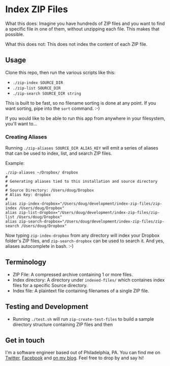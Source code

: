 
# Index ZIP Files

What this does: Imagine you have hundreds of ZIP files and you want to find a specific file in one of them, without unzipping each file.  This makes that possible.

What this does not: This does not index the content of each ZIP file.


## Usage

Clone this repo, then run the various scripts like this:

- `./zip-index SOURCE_DIR`
- `./zip-list SOURCE_DIR`
- `./zip-search SOURCE_DIR string`

This is built to be fast, so no filename sorting is done at any point.  If you want sorting, pipe into the `sort` command. :-)

If you would like to be able to run this app from anywhere in your filesystem, you'll want to...


### Creating Aliases

Running `./zip-aliases SOURCE_DIR ALIAS_KEY` will emit a series of aliases that can be used to index, list, and search ZIP files.

Example: 

```
./zip-aliases ~/Dropbox/ dropbox
# 
# Generating aliases tied to this installation and source directory
# 
# Source Directory: /Users/doug/Dropbox
# Alias Key: dropbox
# 
alias zip-index-dropbox="/Users/doug/development/index-zip-files/zip-index /Users/doug/Dropbox"
alias zip-list-dropbox="/Users/doug/development/index-zip-files/zip-list /Users/doug/Dropbox"
alias zip-search-dropbox="/Users/doug/development/index-zip-files/zip-search /Users/doug/Dropbox"
```

Now typing `zip-index-dropbox` from any directory will index your Dropbox folder's ZIP files, and `zip-search-dropbox` can be used to search it.  And yes, aliases autocomplete in bash. :-)


## Terminology

- ZIP File: A compressed archive containing 1 or more files.
- Index directory: A directory under `indexed-files/` which containes index files for a specific Source directory.
- Index file: A plaintext file containing filenames of a single ZIP file.


## Testing and Development

- Running `./test.sh` will run `zip-create-test-files` to build a sample directory structure containing ZIP files and then 


## Get in touch

I'm a software engineer based out of Philadelphia, PA.  You can find me on [Twitter](https://twitter.com/dmuth), [Facebook](https://facebook.com/dmuth) and [on my blog](https://www.dmuth.org/).  Feel free to drop by and say hi!



